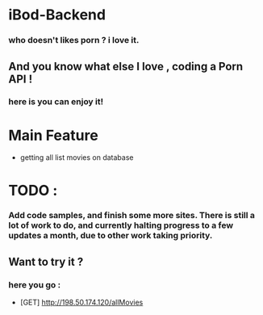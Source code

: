 # iBod-Backend
### who doesn't likes porn ? i love it. 
## And you know what else I love , coding a Porn API !
### here is you can enjoy it!

# Main Feature 
* getting all list movies on database

# TODO : 

### Add code samples, and finish some more sites. There is still a lot of work to do, and currently halting progress to a few updates a month, due to other work taking priority.

## Want to try it ? 
### here you go : 

* [GET] http://198.50.174.120/allMovies
